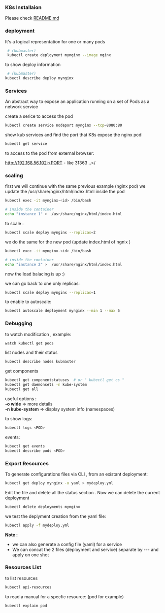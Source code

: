 ### K8s Installaion
 Please check [README.md](./README.md)

### deployment
It's a logical representation for one or many pods 

```sh
 # (kubmaster)
 kubectl create deployment mynginx --image nginx
```
to show deploy information

```sh
 # (kubmaster)
kubectl describe deploy mynginx
```

### Services
An abstract way to expose an application running on a set of Pods as a network service

create a serice to access the pod

```sh
kubectl create service nodeport mynginx --tcp=8080:80
```
show kub services and find the port that K8s expose the nginx pod

```sh
kubectl get service
```

to access to the pod from external browser:

http://192.168.56.102:<PORT - like 31363 ..>/

### scaling
first we will continue with the same previous example (nginx pod) 
we update the /usr/share/nginx/html/index.html inside the pod

```sh
kubectl exec -it mynginx-<id> /bin/bash

# inside the container
echo "instance 1" >  /usr/share/nginx/html/index.html 
```
to scale :

```sh
kubectl scale deploy mynginx --replicas=2
```
we do the same for the new pod (update index.html of ngnix )

```sh
kubectl exec -it mynginx-<id> /bin/bash

# inside the container
echo "instance 2" >  /usr/share/nginx/html/index.html 
```
now the load balacing is up :) 

we can go back to one only replicas:

```sh
kubectl scale deploy mynginx --replicas=1
```
to enable to autoscale:

```sh
kubectl autoscale deployment mynginx --min 1 --max 5
```

### Debugging
to watch modification , example:

```sh
watch kubectl get pods
```

list nodes and their status

```sh
kubectl describe nodes kubmaster
```
get components
```sh
kubectl get componentstatuses  # or " kubectl get cs " 
kubectl get daemonsets -n kube-system
kubectl get all
```
useful options : \
 **-o wide**  => more details \
 **-n kube-system** => display system info (namespaces)

to show logs:

```sh
kubectl logs <POD>
```
events:
```sh
kubectl get events
kubectl describe pods <POD>
```
### Export Resources

To generate configurations files via CLI , from an existant deployment:

```sh
kubectl get deploy mynginx -o yaml > mydeploy.yml
```
Edit the file and delete all the status section .
Now we can delete the current deployment
```sh
kubectl delete deployments mynginx
```
we test the deplyment creation from the yaml file:
```sh
kubectl apply -f mydeploy.yml
```
**Note :** 
- we can also generate a config file (yaml) for a service 
- We can concat the 2 files (deployment and service) separate by --- and  apply on one shot

### Resources List
to list resources
```sh
kubectl api-resources 
```
to read a manual for a specfic resource: (pod for example)
```sh
kubectl explain pod
```